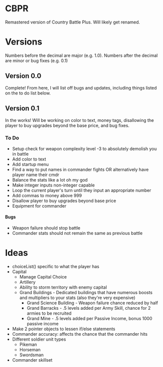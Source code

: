 # CBPR
Remastered version of Country Battle Plus. Will likely get renamed.

# Versions
Numbers before the decimal are major (e.g. 1.0).
Numbers after the decimal are minor or bug fixes (e.g. 0.1)
## Version 0.0
Complete! From here, I will list off bugs and updates, including things listed on the to do list below.
## Version 0.1
In the works! Will be working on color to text, money tags, disallowing the player to buy upgrades beyond the base price, and bug fixes.
### To Do
- Setup check for weapon complexity level -3 to absolutely demolish you in battle
- Add color to text
- Add startup menu
- Find a way to put names in commander fights OR alternatively have player name their cmdr
- Balance the stats like a lot oh my god
- Make integer inputs non-integer capable
- Loop the current player's turn until they input an appropriate number
- Add commas to money above 999
- Disallow player to buy upgrades beyond base price
- Equipment for commander
#### Bugs
- Weapon failure should stop battle
- Commander stats should not remain the same as previous battle

# Ideas
 - choiceList() specific to what the player has
 - Capital
     - Manage Capital Choice
     - Artillery 
     - Ability to storm territory with enemy capital
     - Grand Buildings - Dedicated buildings that have numerous boosts and multipliers to your stats (also they're very expensive)
         - Grand Science Building - Weapon failure chance reduced by half
         - Grand Barracks - .5 levels added per Army Skill, chance for 2 armies to be recruited
         - Grand Mine - .5 levels added per Passive Income, bonus 1000 passive income
 - Make 2 pointer objects to lessen if/else statements
 - Commander accuracy: affects the chance that the commander hits
 - Different soldier unit types
     - Pikeman
     - Horseman
     - Swordsman
 - Commander skillset
